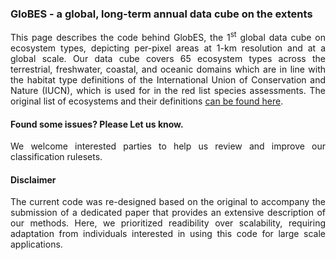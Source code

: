 ### GloBES - a global, long-term annual data cube on the extents 
<p align="justify">
This page describes the code behind GlobES, the 1<sup>st</sup> global data cube on ecosystem types, depicting per-pixel areas at 1-km resolution and at a global scale. Our data cube covers 65 ecosystem types across the terrestrial, freshwater, coastal, and oceanic domains which are in line with the habitat type definitions of the International Union of Conservation and Nature (IUCN), which is used for in the red list species assessments. The original list of ecosystems and their definitions <a href="https://www.iucnredlist.org/resources/habitat-classification-scheme">can be found here</a>.
</p>



#### Found some issues? Please Let us know.
<p align="justify">
We welcome interested parties to help us review and improve our classification rulesets.
</p>

#### Disclaimer
<p align="justify">
The current code was re-designed based on the original to accompany the submission of a dedicated paper that provides an extensive description of our methods. Here, we prioritized readibility over scalability, requiring adaptation from individuals interested in using this code for large scale applications.
</p>
